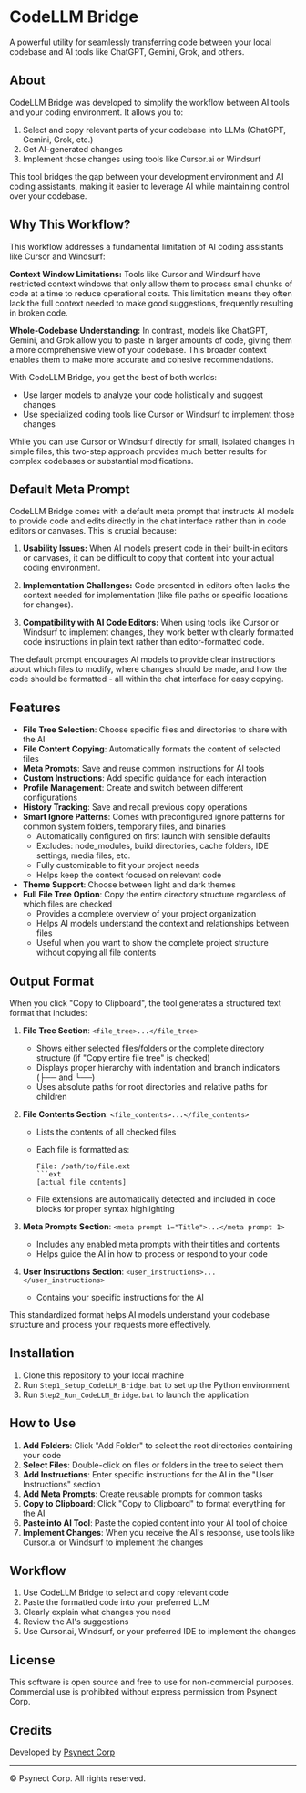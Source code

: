 # CodeLLM Bridge

A powerful utility for seamlessly transferring code between your local codebase and AI tools like ChatGPT, Gemini, Grok, and others.

## About

CodeLLM Bridge was developed to simplify the workflow between AI tools and your coding environment. It allows you to:

1. Select and copy relevant parts of your codebase into LLMs (ChatGPT, Gemini, Grok, etc.)
2. Get AI-generated changes
3. Implement those changes using tools like Cursor.ai or Windsurf

This tool bridges the gap between your development environment and AI coding assistants, making it easier to leverage AI while maintaining control over your codebase.

## Why This Workflow?

This workflow addresses a fundamental limitation of AI coding assistants like Cursor and Windsurf:

**Context Window Limitations:** Tools like Cursor and Windsurf have restricted context windows that only allow them to process small chunks of code at a time to reduce operational costs. This limitation means they often lack the full context needed to make good suggestions, frequently resulting in broken code.

**Whole-Codebase Understanding:** In contrast, models like ChatGPT, Gemini, and Grok allow you to paste in larger amounts of code, giving them a more comprehensive view of your codebase. This broader context enables them to make more accurate and cohesive recommendations.

With CodeLLM Bridge, you get the best of both worlds:
- Use larger models to analyze your code holistically and suggest changes
- Use specialized coding tools like Cursor or Windsurf to implement those changes

While you can use Cursor or Windsurf directly for small, isolated changes in simple files, this two-step approach provides much better results for complex codebases or substantial modifications.

## Default Meta Prompt

CodeLLM Bridge comes with a default meta prompt that instructs AI models to provide code and edits directly in the chat interface rather than in code editors or canvases. This is crucial because:

1. **Usability Issues:** When AI models present code in their built-in editors or canvases, it can be difficult to copy that content into your actual coding environment.

2. **Implementation Challenges:** Code presented in editors often lacks the context needed for implementation (like file paths or specific locations for changes).

3. **Compatibility with AI Code Editors:** When using tools like Cursor or Windsurf to implement changes, they work better with clearly formatted code instructions in plain text rather than editor-formatted code.

The default prompt encourages AI models to provide clear instructions about which files to modify, where changes should be made, and how the code should be formatted - all within the chat interface for easy copying.

## Features

- **File Tree Selection**: Choose specific files and directories to share with the AI
- **File Content Copying**: Automatically formats the content of selected files
- **Meta Prompts**: Save and reuse common instructions for AI tools
- **Custom Instructions**: Add specific guidance for each interaction
- **Profile Management**: Create and switch between different configurations 
- **History Tracking**: Save and recall previous copy operations
- **Smart Ignore Patterns**: Comes with preconfigured ignore patterns for common system folders, temporary files, and binaries
  - Automatically configured on first launch with sensible defaults
  - Excludes: node_modules, build directories, cache folders, IDE settings, media files, etc.
  - Fully customizable to fit your project needs
  - Helps keep the context focused on relevant code
- **Theme Support**: Choose between light and dark themes
- **Full File Tree Option**: Copy the entire directory structure regardless of which files are checked
  - Provides a complete overview of your project organization
  - Helps AI models understand the context and relationships between files
  - Useful when you want to show the complete project structure without copying all file contents

## Output Format

When you click "Copy to Clipboard", the tool generates a structured text format that includes:

1. **File Tree Section**: `<file_tree>...</file_tree>`
   - Shows either selected files/folders or the complete directory structure (if "Copy entire file tree" is checked)
   - Displays proper hierarchy with indentation and branch indicators (├── and └──)
   - Uses absolute paths for root directories and relative paths for children

2. **File Contents Section**: `<file_contents>...</file_contents>`
   - Lists the contents of all checked files
   - Each file is formatted as:
     ```
     File: /path/to/file.ext
     ```ext
     [actual file contents]
     ```
     
   - File extensions are automatically detected and included in code blocks for proper syntax highlighting

3. **Meta Prompts Section**: `<meta prompt 1="Title">...</meta prompt 1>`
   - Includes any enabled meta prompts with their titles and contents
   - Helps guide the AI in how to process or respond to your code

4. **User Instructions Section**: `<user_instructions>...</user_instructions>`
   - Contains your specific instructions for the AI

This standardized format helps AI models understand your codebase structure and process your requests more effectively.

## Installation

1. Clone this repository to your local machine
2. Run `Step1_Setup_CodeLLM_Bridge.bat` to set up the Python environment
3. Run `Step2_Run_CodeLLM_Bridge.bat` to launch the application

## How to Use

1. **Add Folders**: Click "Add Folder" to select the root directories containing your code
2. **Select Files**: Double-click on files or folders in the tree to select them
3. **Add Instructions**: Enter specific instructions for the AI in the "User Instructions" section
4. **Add Meta Prompts**: Create reusable prompts for common tasks
5. **Copy to Clipboard**: Click "Copy to Clipboard" to format everything for the AI
6. **Paste into AI Tool**: Paste the copied content into your AI tool of choice
7. **Implement Changes**: When you receive the AI's response, use tools like Cursor.ai or Windsurf to implement the changes

## Workflow

1. Use CodeLLM Bridge to select and copy relevant code
2. Paste the formatted code into your preferred LLM
3. Clearly explain what changes you need
4. Review the AI's suggestions
5. Use Cursor.ai, Windsurf, or your preferred IDE to implement the changes

## License

This software is open source and free to use for non-commercial purposes. Commercial use is prohibited without express permission from Psynect Corp.

## Credits

Developed by [Psynect Corp](https://psynect.ai)

---

© Psynect Corp. All rights reserved. 